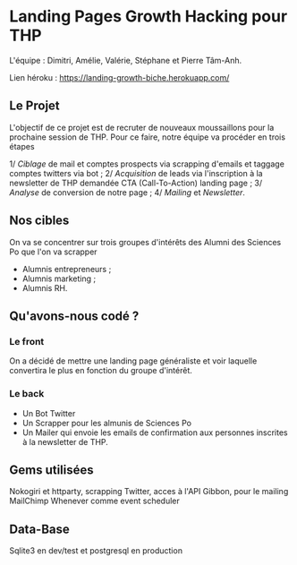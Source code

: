 # Landing Pages Growth Hacking pour THP

L'équipe : Dimitri, Amélie, Valérie, Stéphane et Pierre Tâm-Anh.

Lien héroku : https://landing-growth-biche.herokuapp.com/

## Le Projet 

L'objectif de ce projet est de recruter de nouveaux moussaillons pour la prochaine session de THP. Pour ce faire, notre équipe va procéder en trois étapes

1/ *Ciblage* de mail et comptes prospects via scrapping d'emails et taggage comptes twitters via bot ;
2/ *Acquisition* de leads via l'inscription à la newsletter de THP demandée CTA (Call-To-Action) landing page ;
3/ *Analyse* de conversion de notre page ;
4/ *Mailing* et *Newsletter*.

## Nos cibles

On va se concentrer sur trois groupes d'intérêts des Alumni des Sciences Po que l'on va scrapper 

* Alumnis entrepreneurs ;
* Alumnis marketing ;
* Alumnis RH.

## Qu'avons-nous codé ?

### Le front

On a décidé de mettre une landing page généraliste et voir laquelle convertira le plus en fonction du groupe d'intérêt.

### Le back

* Un Bot Twitter
* Un Scrapper pour les almunis de Sciences Po
* Un Mailer qui envoie les emails de confirmation aux personnes inscrites à la newsletter de THP. 

## Gems utilisées
Nokogiri et httparty, scrapping
Twitter, acces à l'API
Gibbon, pour le mailing MailChimp
Whenever comme event scheduler

## Data-Base
Sqlite3 en dev/test et postgresql en production
